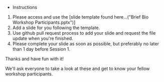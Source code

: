 
* Instructions

1. Please access and use the [slide template found here...("Brief Bio Workshop Participants.pptx")]
2. Add a slide for you following the template.
3. Use github pull request process to add your slide and request the file update when you're finished.
4. Please complete your slide as soon as possible, but preferably no later than 1 day before Session 1.

Thanks and have fun with it!

We'll ask everyone to take a look at these and get to know your fellow workshop participants.
